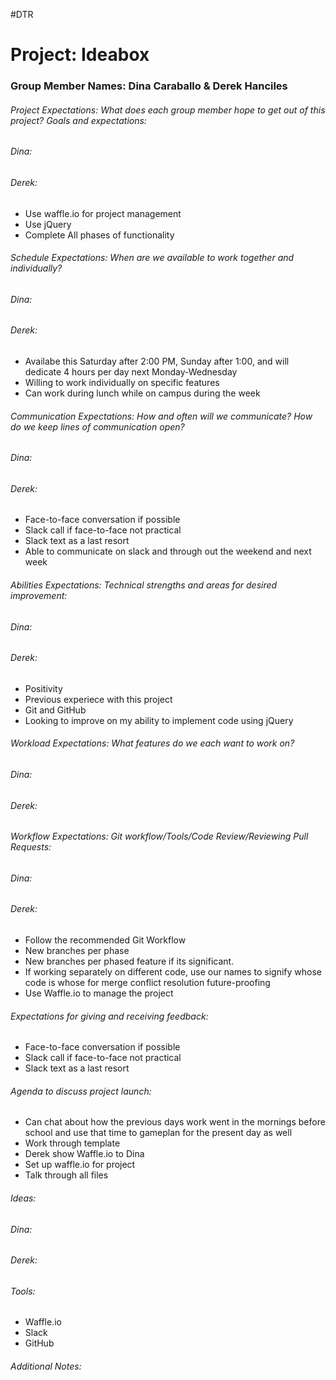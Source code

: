 #DTR

# Project: Ideabox

### Group Member Names: Dina Caraballo & Derek Hanciles

###### Project Expectations: What does each group member hope to get out of this project? Goals and expectations:
###### Dina:

###### Derek:
- Use waffle.io for project management
- Use jQuery
- Complete All phases of functionality

###### Schedule Expectations: When are we available to work together and individually?
###### Dina:

###### Derek: 
- Availabe this Saturday after 2:00 PM, Sunday after 1:00, and will dedicate 4 hours per day next Monday-Wednesday
- Willing to work individually on specific features
- Can work during lunch while on campus during the week

###### Communication Expectations: How and often will we communicate? How do we keep lines of communication open?
###### Dina:

###### Derek:
- Face-to-face conversation if possible
- Slack call if face-to-face not practical
- Slack text as a last resort 
- Able to communicate on slack and through out the weekend and next week

###### Abilities Expectations: Technical strengths and areas for desired improvement:
###### Dina:

###### Derek: 
- Positivity 
- Previous experiece with this project 
- Git and GitHub
- Looking to improve on my ability to implement code using jQuery

###### Workload Expectations: What features do we each want to work on?
###### Dina:

###### Derek: 


###### Workflow Expectations: Git workflow/Tools/Code Review/Reviewing Pull Requests: 
###### Dina:

###### Derek: 
- Follow the recommended Git Workflow
- New branches per phase
- New branches per phased feature if its significant.
- If working separately on different code, use our names to signify whose code is whose for merge conflict resolution future-proofing
- Use Waffle.io to manage the project

###### Expectations for giving and receiving feedback:
- Face-to-face conversation if possible
- Slack call if face-to-face not practical
- Slack text as a last resort 

###### Agenda to discuss project launch:
- Can chat about how the previous days work went in the mornings before school and use that time to gameplan for the present day as well
- Work through template
- Derek show Waffle.io to Dina
- Set up waffle.io for project
- Talk through all files

###### Ideas:
###### Dina:

###### Derek: 

###### Tools: 
- Waffle.io
- Slack
- GitHub

###### Additional Notes: